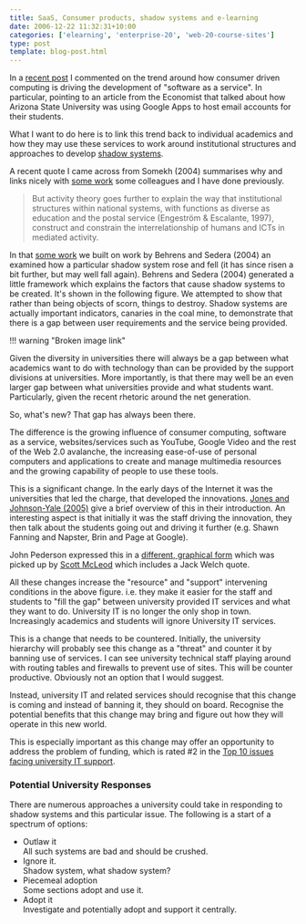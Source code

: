 ```yaml
---
title: SaaS, Consumer products, shadow systems and e-learning
date: 2006-12-22 11:32:31+10:00
categories: ['elearning', 'enterprise-20', 'web-20-course-sites']
type: post
template: blog-post.html
---
```

In a [recent post](http://cq-pan.cqu.edu.au/david-jones/blog/?p=77) I commented on the trend around how consumer driven computing is driving the development of "software as a service". In particular, pointing to an article from the Economist that talked about how Arizona State University was using Google Apps to host email accounts for their students.

What I want to do here is to link this trend back to individual academics and how they may use these services to work around institutional structures and approaches to develop [shadow systems](http://cq-pan.cqu.edu.au/david-jones/Publications/Papers_and_Books/Shadow_Systems/).

A recent quote I came across from Somekh (2004) summarises why and links nicely with [some work](http://cq-pan.cqu.edu.au/david-jones/Publications/Papers_and_Books/Shadow_Systems/) some colleagues and I have done previously.

> But activity theory goes further to explain the way that institutional structures within national systems, with functions as diverse as education and the postal service (Engeström & Escalante, 1997), construct and constrain the interrelationship of humans and ICTs in mediated activity.

In that [some work](http://cq-pan.cqu.edu.au/david-jones/Publications/Papers_and_Books/Shadow_Systems/) we built on work by Behrens and Sedera (2004) an examined how a particular shadow system rose and fell (it has since risen a bit further, but may well fall again). Behrens and Sedera (2004) generated a little framework which explains the factors that cause shadow systems to be created. It's shown in the following figure. We attempted to show that rather than being objects of scorn, things to destroy. Shadow systems are actually important indicators, canaries in the coal mine, to demonstrate that there is a gap between user requirements and the service being provided.

!!! warning "Broken image link"

Given the diversity in universities there will always be a gap between what academics want to do with technology than can be provided by the support divisions at universities. More importantly, is that there may well be an even larger gap between what universities provide and what students want. Particularly, given the recent rhetoric around the net generation.

So, what's new? That gap has always been there.

The difference is the growing influence of consumer computing, software as a service, websites/services such as YouTube, Google Video and the rest of the Web 2.0 avalanche, the increasing ease-of-use of personal computers and applications to create and manage multimedia resources and the growing capability of people to use these tools.

This is a significant change. In the early days of the Internet it was the universities that led the charge, that developed the innovations. [Jones and Johnson-Yale (2005)](http://firstmonday.org/issues/issue10_9/jones/index.html) give a brief overview of this in their introduction. An interesting aspect is that initially it was the staff driving the innovation, they then talk about the students going out and driving it further (e.g. Shawn Fanning and Napster, Brin and Page at Google).

John Pederson expressed this in a [different, graphical form](http://pedersondesigns.com/2006/12/18/rate-of-change/) which was picked up by [Scott McLeod](http://scottmcleod.typepad.com/dangerouslyirrelevant/2006/12/dueling_graphs.html) which includes a Jack Welch quote.

All these changes increase the "resource" and "support" intervening conditions in the above figure. i.e. they make it easier for the staff and students to "fill the gap" between university provided IT services and what they want to do. University IT is no longer the only shop in town. Increasingly academics and students will ignore University IT services.

This is a change that needs to be countered. Initially, the university hierarchy will probably see this change as a "threat" and counter it by banning use of services. I can see university technical staff playing around with routing tables and firewalls to prevent use of sites. This will be counter productive. Obviously not an option that I would suggest.

Instead, university IT and related services should recognise that this change is coming and instead of banning it, they should on board. Recognise the potential benefits that this change may bring and figure out how they will operate in this new world.

This is especially important as this change may offer an opportunity to address the problem of funding, which is rated #2 in the [Top 10 issues facing university IT support](http://www.educause.edu/apps/er/erm06/erm0633.asp).

### Potential University Responses

There are numerous approaches a university could take in responding to shadow systems and this particular issue. The following is a start of a spectrum of options:

- Outlaw it  
    All such systems are bad and should be crushed.
- Ignore it.  
    Shadow system, what shadow system?
- Piecemeal adoption  
    Some sections adopt and use it.
- Adopt it  
    Investigate and potentially adopt and support it centrally.